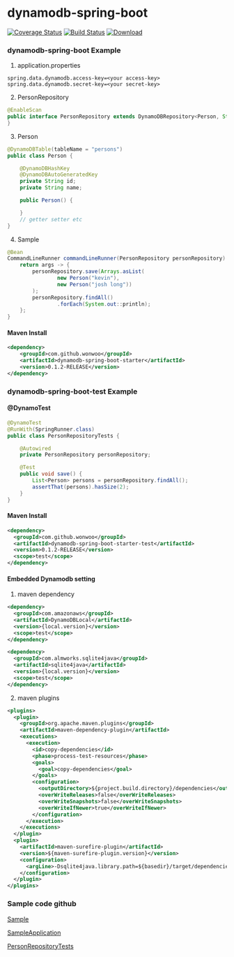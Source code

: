 # dynamodb-spring-boot

[![Coverage Status](https://coveralls.io/repos/github/wonwoo/dynamodb-spring-boot/badge.svg?branch=master)](https://coveralls.io/github/wonwoo/dynamodb-spring-boot?branch=master) [![Build Status](https://travis-ci.org/wonwoo/dynamodb-spring-boot.svg?branch=master)](https://travis-ci.org/wonwoo/dynamodb-spring-boot) [ ![Download](https://api.bintray.com/packages/wonwoo/dynamodb-spring-boot/dynamodb-spring-boot/images/download.svg) ](https://bintray.com/wonwoo/dynamodb-spring-boot/dynamodb-spring-boot/_latestVersion)




### dynamodb-spring-boot Example

1. application.properties
```
spring.data.dynamodb.access-key=<your access-key>
spring.data.dynamodb.secret-key=<your secret-key>
```

2. PersonRepository 
```java
@EnableScan
public interface PersonRepository extends DynamoDBRepository<Person, String> {
}
```

3. Person

```java
@DynamoDBTable(tableName = "persons")
public class Person {

    @DynamoDBHashKey
    @DynamoDBAutoGeneratedKey
    private String id;
    private String name;

    public Person() {

    }
    // getter setter etc
}
```

4.  Sample
```java
@Bean
CommandLineRunner commandLineRunner(PersonRepository personRepository) {
    return args -> {
        personRepository.save(Arrays.asList(
                new Person("kevin"),
                new Person("josh long"))
        );
        personRepository.findAll()
                .forEach(System.out::println);
    };
}
```

#### Maven Install 

```xml
<dependency>
    <groupId>com.github.wonwoo</groupId>
    <artifactId>dynamodb-spring-boot-starter</artifactId>
    <version>0.1.2-RELEASE</version>
</dependency>
```

### dynamodb-spring-boot-test Example

#### @DynamoTest 

```java
@DynamoTest
@RunWith(SpringRunner.class)
public class PersonRepositoryTests {

    @Autowired
    private PersonRepository personRepository;

    @Test
    public void save() {
        List<Person> persons = personRepository.findAll();
        assertThat(persons).hasSize(2);
    }
}

```

#### Maven Install 

```xml
<dependency>
  <groupId>com.github.wonwoo</groupId>
  <artifactId>dynamodb-spring-boot-starter-test</artifactId>
  <version>0.1.2-RELEASE</version>
  <scope>test</scope>
</dependency>
```


#### Embedded Dynamodb setting

1. maven dependency
```xml
<dependency>
  <groupId>com.amazonaws</groupId>
  <artifactId>DynamoDBLocal</artifactId>
  <version>{local.version}</version>  
  <scope>test</scope>
</dependency>

<dependency>
  <groupId>com.almworks.sqlite4java</groupId>
  <artifactId>sqlite4java</artifactId>
  <version>{local.version}</version>  
  <scope>test</scope>
</dependency>

```

2. maven plugins

```xml
<plugins>
  <plugin>
    <groupId>org.apache.maven.plugins</groupId>
    <artifactId>maven-dependency-plugin</artifactId>
    <executions>
      <execution>
        <id>copy-dependencies</id>
        <phase>process-test-resources</phase>
        <goals>
          <goal>copy-dependencies</goal>
        </goals>
        <configuration>
          <outputDirectory>${project.build.directory}/dependencies</outputDirectory>
          <overWriteReleases>false</overWriteReleases>
          <overWriteSnapshots>false</overWriteSnapshots>
          <overWriteIfNewer>true</overWriteIfNewer>
        </configuration>
      </execution>
    </executions>
  </plugin>
  <plugin>
    <artifactId>maven-surefire-plugin</artifactId>
    <version>${maven-surefire-plugin.version}</version>
    <configuration>
      <argLine>-Dsqlite4java.library.path=${basedir}/target/dependencies</argLine>
    </configuration>
  </plugin>
</plugins>
```

### Sample code github

[Sample](https://github.com/wonwoo/dynamodb-spring-boot/tree/master/dynamodb-spring-boot-sample)

[SampleApplication](https://github.com/wonwoo/dynamodb-spring-boot/blob/master/dynamodb-spring-boot-sample/src/main/java/com/github/wonwoo/dynamodb/SampleApplication.java)

[PersonRepositoryTests](https://github.com/wonwoo/dynamodb-spring-boot/blob/master/dynamodb-spring-boot-sample/src/test/java/com/github/wonwoo/dynamodb/PersonRepositoryTests.java)
